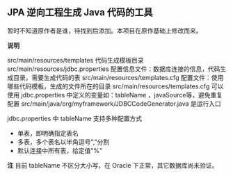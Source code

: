 JPA 逆向工程生成 Java 代码的工具
---

暂时不知道原作者是谁，待找到后添加。本项目在原作基础上修改而来。

**说明**

src/main/resources/templates       代码生成模板目录
src/main/resources/jdbc.properties 配置信息文件：数据库连接的信息，代码生成目录，需要生成代码的表
src/main/resources/templates.cfg   配置文件：使用哪些代码模板，生成的文件所在的目录
src/main/resources/templates.cfg   可以使用 jdbc.properties 中定义的变量如：tableName ，javaSource等，避免重复配置
src/main/java/org/myframework/JDBCCodeGenerator.java 是运行入口

jdbc.properties 中 tableName 支持多种配置方式
- 单表，即明确指定表名
- 多表，多个表名以半角逗号","分割
- 默认连接中所有表，给定值"%"

**注**
目前 tableName 不区分大小写，在 Oracle 下正常，其它数据库尚未验证。
